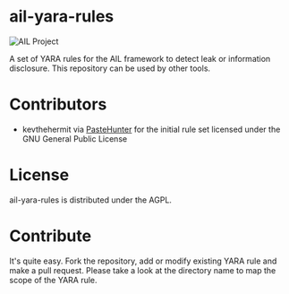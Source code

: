 # ail-yara-rules

![AIL Project](https://raw.githubusercontent.com/ail-project/ail-framework/master/var/www/static/image/ail-icon.png)

A set of YARA rules for the AIL framework to detect leak or information disclosure. This repository can be used by other tools.

# Contributors

- kevthehermit via [PasteHunter](https://github.com/kevthehermit/PasteHunter) for the initial rule set licensed under the GNU General Public License

# License

ail-yara-rules is distributed under the AGPL.

# Contribute

It's quite easy. Fork the repository, add or modify existing YARA rule and make a pull request. Please take a look at the directory name to map
the scope of the YARA rule.
